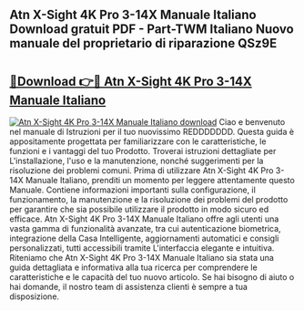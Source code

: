 ## Atn X-Sight 4K Pro 3-14X Manuale Italiano Download gratuit PDF - Part-TWM Italiano Nuovo manuale del proprietario di riparazione QSz9E

# <h2><a href="http://dfckn5.blite.top/?on=Atn+X-Sight+4K+Pro+3-14X+Manuale+Italiano">🔗Download 👉🔴 Atn X-Sight 4K Pro 3-14X Manuale Italiano</a></h2>

[![Atn X-Sight 4K Pro 3-14X Manuale Italiano download](https://i.imgur.com/lujVjoI.png)](http://dfckn5.blite.top/?on=Atn+X-Sight+4K+Pro+3-14X+Manuale+Italiano)
Ciao e benvenuto nel manuale di Istruzioni per il tuo nuovissimo REDDDDDDD. Questa guida è appositamente progettata per familiarizzare con le caratteristiche, le funzioni e i vantaggi del tuo Prodotto. Troverai istruzioni dettagliate per L'installazione, l'uso e la manutenzione, nonché suggerimenti per la risoluzione dei problemi comuni. Prima di utilizzare Atn X-Sight 4K Pro 3-14X Manuale Italiano, prenditi un momento per leggere attentamente questo Manuale. Contiene informazioni importanti sulla configurazione, il funzionamento, la manutenzione e la risoluzione dei problemi del prodotto per garantire che sia possibile utilizzare il prodotto in modo sicuro ed efficace. Atn X-Sight 4K Pro 3-14X Manuale Italiano offre agli utenti una vasta gamma di funzionalità avanzate, tra cui autenticazione biometrica, integrazione della Casa Intelligente, aggiornamenti automatici e consigli personalizzati, tutti accessibili tramite L'interfaccia elegante e intuitiva. Riteniamo che Atn X-Sight 4K Pro 3-14X Manuale Italiano sia stata una guida dettagliata e informativa alla tua ricerca per comprendere le caratteristiche e le capacità del tuo nuovo articolo. Se hai bisogno di aiuto o hai domande, il nostro team di assistenza clienti è sempre a tua disposizione.
